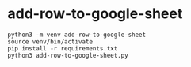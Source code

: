 # add-row-to-google-sheet

```
python3 -m venv add-row-to-google-sheet
source venv/bin/activate
pip install -r requirements.txt
python3 add-row-to-google-sheet.py
```
